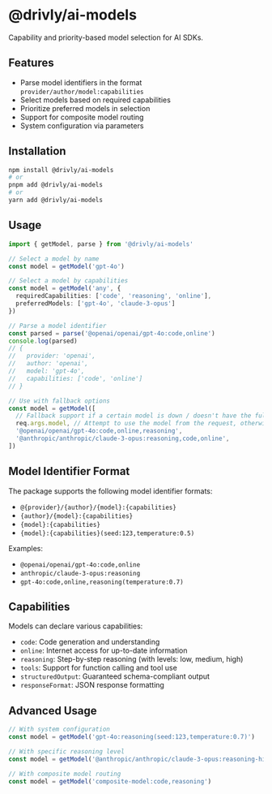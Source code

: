 # @drivly/ai-models

Capability and priority-based model selection for AI SDKs.

## Features

- Parse model identifiers in the format `provider/author/model:capabilities`
- Select models based on required capabilities
- Prioritize preferred models in selection
- Support for composite model routing
- System configuration via parameters

## Installation

```bash
npm install @drivly/ai-models
# or
pnpm add @drivly/ai-models
# or
yarn add @drivly/ai-models
```

## Usage

```ts
import { getModel, parse } from '@drivly/ai-models'

// Select a model by name
const model = getModel('gpt-4o')

// Select a model by capabilities
const model = getModel('any', { 
  requiredCapabilities: ['code', 'reasoning', 'online'],
  preferredModels: ['gpt-4o', 'claude-3-opus']
})

// Parse a model identifier
const parsed = parse('@openai/openai/gpt-4o:code,online')
console.log(parsed)
// {
//   provider: 'openai',
//   author: 'openai',
//   model: 'gpt-4o',
//   capabilities: ['code', 'online']
// }

// Use with fallback options
const model = getModel([
  // Fallback support if a certain model is down / doesn't have the full capabilities
  req.args.model, // Attempt to use the model from the request, otherwise fallback to the next one
  '@openai/openai/gpt-4o:code,online,reasoning',
  '@anthropic/anthropic/claude-3-opus:reasoning,code,online',
])
```

## Model Identifier Format

The package supports the following model identifier formats:

- `@{provider}/{author}/{model}:{capabilities}`
- `{author}/{model}:{capabilities}`
- `{model}:{capabilities}`
- `{model}:{capabilities}(seed:123,temperature:0.5)`

Examples:
- `@openai/openai/gpt-4o:code,online`
- `anthropic/claude-3-opus:reasoning`
- `gpt-4o:code,online,reasoning(temperature:0.7)`

## Capabilities

Models can declare various capabilities:

- `code`: Code generation and understanding
- `online`: Internet access for up-to-date information
- `reasoning`: Step-by-step reasoning (with levels: low, medium, high)
- `tools`: Support for function calling and tool use
- `structuredOutput`: Guaranteed schema-compliant output
- `responseFormat`: JSON response formatting

## Advanced Usage

```ts
// With system configuration
const model = getModel('gpt-4o:reasoning(seed:123,temperature:0.7)')

// With specific reasoning level
const model = getModel('@anthropic/anthropic/claude-3-opus:reasoning-high')

// With composite model routing
const model = getModel('composite-model:code,reasoning')
```
